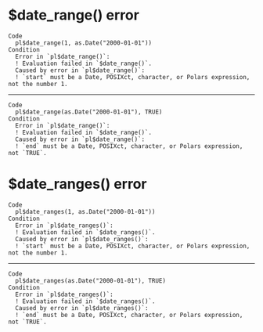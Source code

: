 # $date_range() error

    Code
      pl$date_range(1, as.Date("2000-01-01"))
    Condition
      Error in `pl$date_range()`:
      ! Evaluation failed in `$date_range()`.
      Caused by error in `pl$date_range()`:
      ! `start` must be a Date, POSIXct, character, or Polars expression, not the number 1.

---

    Code
      pl$date_range(as.Date("2000-01-01"), TRUE)
    Condition
      Error in `pl$date_range()`:
      ! Evaluation failed in `$date_range()`.
      Caused by error in `pl$date_range()`:
      ! `end` must be a Date, POSIXct, character, or Polars expression, not `TRUE`.

# $date_ranges() error

    Code
      pl$date_ranges(1, as.Date("2000-01-01"))
    Condition
      Error in `pl$date_ranges()`:
      ! Evaluation failed in `$date_ranges()`.
      Caused by error in `pl$date_ranges()`:
      ! `start` must be a Date, POSIXct, character, or Polars expression, not the number 1.

---

    Code
      pl$date_ranges(as.Date("2000-01-01"), TRUE)
    Condition
      Error in `pl$date_ranges()`:
      ! Evaluation failed in `$date_ranges()`.
      Caused by error in `pl$date_ranges()`:
      ! `end` must be a Date, POSIXct, character, or Polars expression, not `TRUE`.

